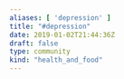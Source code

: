 ```yaml
---
aliases: [ 'depression' ]
title: "#depression"
date: 2019-01-02T21:44:36Z
draft: false
type: community
kind: "health_and_food"
---
```

